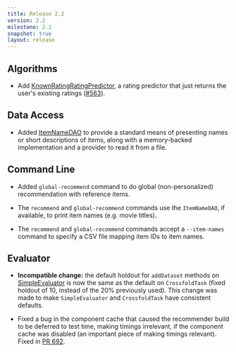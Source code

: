 ```yaml
---
title: Release 2.2
version: 2.2
milestone: 2.2
snapshot: true
layout: release
---
```


## Algorithms

[KnownRatingRatingPredictor]: http://lenskit.org/master/apidocs/org/grouplens/lenskit/predict/KnownRatingRatingPredictor.html

- Add [KnownRatingRatingPredictor][], a rating predictor that just returns the
  user's existing ratings
  ([#563](https://github.com/lenskit/lenskit/issues/563)).

## Data Access

[ItemNameDAO]: http://lenskit.org/master/apidocs/org/grouplens/lenskit/data/dao/ItemNameDAO.html

- Added [ItemNameDAO][] to provide a standard means of presenting names or
  short descriptions of items, along with a memory-backed implementation and a
  provider to read it from a file.

## Command Line

- Added `global-recommend` command to do global (non-personalized)
  recommendation with reference items.

- The `recommend` and `global-recommend` commands use the `ItemNameDAO`, if
  available, to print item names (e.g. movie titles).

- The `recommend` and `global-recommend` commands accept a `--item-names`
  command to specify a CSV file mapping item IDs to item names.

## Evaluator

[SimpleEvaluator]: /apidocs/org/grouplens/lenskit/eval/traintest/SimpleEvaluator.html

-   **Incompatible change:** the default holdout for `addDataset` methods on
    [SimpleEvaluator][] is now the same as the default on `CrossfoldTask`
    (fixed holdout of 10, instead of the 20% previously used).  This change was
    made to make `SimpleEvaluator` and `CrossfoldTask` have consistent
    defaults.

-   Fixed a bug in the component cache that caused the recommender build to be
    deferred to test time, making timings irrelevant, if the component cache
    was disabled (an important piece of making timings relevant).  Fixed in [PR
    692](https://github.com/lenskit/lenskit/pull/629).
